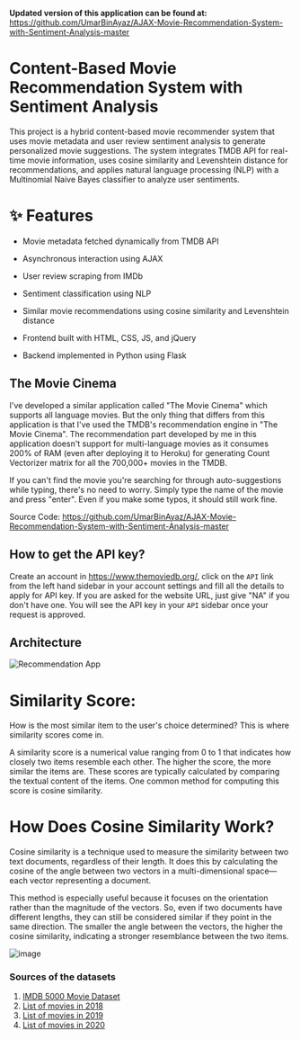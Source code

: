 
**Updated version of this application can be found at:** https://github.com/UmarBinAyaz/AJAX-Movie-Recommendation-System-with-Sentiment-Analysis-master

# Content-Based Movie Recommendation System with Sentiment Analysis

This project is a hybrid content-based movie recommender system that uses movie metadata and user review sentiment analysis to generate personalized movie suggestions. The system integrates TMDB API for real-time movie information, uses cosine similarity and Levenshtein distance for recommendations, and applies natural language processing (NLP) with a Multinomial Naive Bayes classifier to analyze user sentiments.
# ✨ Features

- Movie metadata fetched dynamically from TMDB API

- Asynchronous interaction using AJAX

- User review scraping from IMDb

- Sentiment classification using NLP

- Similar movie recommendations using cosine similarity and Levenshtein distance

- Frontend built with HTML, CSS, JS, and jQuery

- Backend implemented in Python using Flask

## The Movie Cinema

I've developed a similar application called "The Movie Cinema" which supports all language movies. But the only thing that differs from this application is that I've used the TMDB's recommendation engine in "The Movie Cinema". The recommendation part developed by me in this application doesn't support for multi-language movies as it consumes 200% of RAM (even after deploying it to Heroku) for generating Count Vectorizer matrix for all the 700,000+ movies in the TMDB. 


If you can't find the movie you're searching for through auto-suggestions while typing, there's no need to worry. Simply type the name of the movie and press "enter". Even if you make some typos, it should still work fine.

Source Code: https://github.com/UmarBinAyaz/AJAX-Movie-Recommendation-System-with-Sentiment-Analysis-master



## How to get the API key?

Create an account in https://www.themoviedb.org/, click on the `API` link from the left hand sidebar in your account settings and fill all the details to apply for API key. If you are asked for the website URL, just give "NA" if you don't have one. You will see the API key in your `API` sidebar once your request is approved.


## Architecture

![Recommendation App](https://user-images.githubusercontent.com/36665975/168742738-5435cf76-1a42-4d87-94b4-999e5bfc48d3.png)


# Similarity Score:
How is the most similar item to the user's choice determined? This is where similarity scores come in.

A similarity score is a numerical value ranging from 0 to 1 that indicates how closely two items resemble each other. The higher the score, the more similar the items are. These scores are typically calculated by comparing the textual content of the items. One common method for computing this score is cosine similarity.

# How Does Cosine Similarity Work?
Cosine similarity is a technique used to measure the similarity between two text documents, regardless of their length. It does this by calculating the cosine of the angle between two vectors in a multi-dimensional space—each vector representing a document.

This method is especially useful because it focuses on the orientation rather than the magnitude of the vectors. So, even if two documents have different lengths, they can still be considered similar if they point in the same direction. The smaller the angle between the vectors, the higher the cosine similarity, indicating a stronger resemblance between the two items.

   ![image](https://user-images.githubusercontent.com/36665975/70401457-a7530680-1a55-11ea-9158-97d4e8515ca4.png)

### Sources of the datasets 

1. [IMDB 5000 Movie Dataset](https://www.kaggle.com/carolzhangdc/imdb-5000-movie-dataset)
3. [List of movies in 2018](https://en.wikipedia.org/wiki/List_of_American_films_of_2018)
4. [List of movies in 2019](https://en.wikipedia.org/wiki/List_of_American_films_of_2019)
5. [List of movies in 2020](https://en.wikipedia.org/wiki/List_of_American_films_of_2020)


